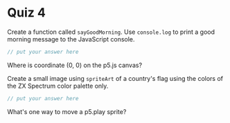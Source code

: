 # Quiz 4

Create a function called `sayGoodMorning`. Use `console.log` to print a good morning message to the JavaScript console.

```js
// put your answer here
```

Where is coordinate (0, 0) on the p5.js canvas?

Create a small image using `spriteArt` of a country's flag using the colors of the ZX Spectrum color palette only.

```js
// put your answer here
```

What's one way to move a p5.play sprite?

